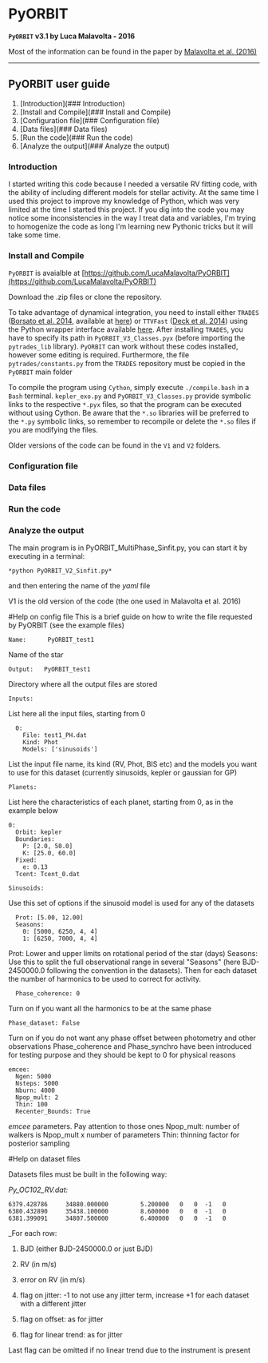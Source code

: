 # PyORBIT

**`PyORBIT` v3.1 by Luca Malavolta - 2016**    

Most of the information can be found in the paper by [Malavolta et al. (2016)][Malavolta2016]

---

## PyORBIT user guide
1. [Introduction](### Introduction)
2. [Install and Compile](### Install and Compile)
3. [Configuration file](### Configuration file)
4. [Data files](### Data files)
5. [Run the code](### Run the code)
6. [Analyze the output](### Analyze the output)

### Introduction

I started writing this code because I needed a versatile RV fitting code, with the ability of including different models for stellar activity. At the same time I used this project to improve my knowledge of Python, which was very limited at the time I started this project. If you dig into the code you may notice some inconsistencies in the way I treat data and variables, I'm trying to homogenize the code as long I'm learning new Pythonic tricks but it will take some time.  

### Install and Compile

 `PyORBIT` is avaialble at [https://github.com/LucaMalavolta/PyORBIT](https://github.com/LucaMalavolta/PyORBIT)

  Download the .zip files or clone the repository.

  To take advantage of dynamical integration, you need to install either `TRADES` ([Borsato et al. 2014][Borsato2014], available at [here](https://github.com/lucaborsato/trades)) or `TTVFast` ([Deck et al. 2014][Deck2014]) using the Python wrapper interface available [here](https://github.com/mindriot101/ttvfast-python).
  After installing `TRADES`, you have to specify its path in `PyORBIT_V3_Classes.pyx` (before importing the `pytrades_lib` library).
  `PyORBIT` can work without these codes installed, however some editing is required. Furthermore, the file `pytrades/constants.py` from the `TRADES` repository must be copied in the `PyORBIT` main folder

  To compile the program using `Cython`, simply execute `./compile.bash` in a `Bash` terminal. `kepler_exo.py` and `PyORBIT_V3_Classes.py` provide symbolic links to the respective `*.pyx` files, so that the program can be executed without using Cython. Be aware that the `*.so` libraries will be preferred to the `*.py` symbolic links, so remember to recompile or delete the `*.so` files if you are modifying the files.

  Older versions of the code can be found in the `V1` and `V2` folders.

### Configuration file

### Data files

### Run the code

### Analyze the output

The main program is in PyORBIT_MultiPhase_Sinfit.py, you can start it by executing in a terminal:

    *python PyORBIT_V2_Sinfit.py*

and then entering the name of the *yaml* file

V1 is the old version of the code (the one used in Malavolta et al. 2016)


#Help on config file
This is a brief guide on how to write the file requested by PyORBIT (see the example files)

    Name:      PyORBIT_test1
Name of the star

    Output:   PyORBIT_test1
Directory where all the output files are stored

    Inputs:  
List here all the input files, starting from 0

      0:
        File: test1_PH.dat
        Kind: Phot
        Models: ['sinusoids']

List the input file name, its kind (RV, Phot, BIS etc) and the models you want to use for this dataset (currently sinusoids, kepler or gaussian for GP)


    Planets:
List here the characteristics of each planet, starting from 0, as in the example below

    0:
      Orbit: kepler
      Boundaries:
        P: [2.0, 50.0]
        K: [25.0, 60.0]
      Fixed:
        e: 0.13
      Tcent: Tcent_0.dat

    Sinusoids:
Use this set of options if the sinusoid model is used for any of the datasets

      Prot: [5.00, 12.00]
      Seasons:
        0: [5000, 6250, 4, 4]
        1: [6250, 7000, 4, 4]

Prot: Lower and upper limits on rotational period of the star (days)
Seasons: Use this to split the full observational range in several "Seasons"
(here BJD-2450000.0 following the convention in the datasets). Then for each dataset the number of harmonics to be used to correct for activity.

      Phase_coherence: 0
Turn on if you want all the harmonics to be at the same phase

    Phase_dataset: False
Turn on if you do not want any phase offset between photometry and other observations
  Phase_coherence and Phase_synchro have been introduced for testing purpose and they should be kept to 0 for physical reasons

    emcee:
      Ngen: 5000
      Nsteps: 5000
      Nburn: 4000
      Npop_mult: 2
      Thin: 100
      Recenter_Bounds: True

*emcee* parameters. Pay attention to those ones
Npop_mult: number of walkers is Npop_mult x number of parameters
Thin: thinning factor for posterior sampling

#Help on dataset files

Datasets files must be built in the following way:

_Py_OC102_RV.dat:_

    6379.428786     34880.000000         5.200000   0   0  -1   0
    6380.432890     35438.100000         8.600000   0   0  -1   0
    6381.399091     34807.500000         6.400000   0   0  -1   0

_For each row:

1. BJD (either BJD-2450000.0 or just BJD)

2. RV (in m/s)

3. error on RV (in m/s)

4. flag on jitter: -1 to not use any jitter term, increase +1 for each dataset with a different jitter

5. flag on offset: as for jitter

6. flag for linear trend: as for jitter

Last flag can be omitted if no linear trend due to the instrument is present


[Malavolta2016]: http://adsabs.harvard.edu/abs/2016A%26A...588A.118M
[Borsato2014]: http://adsabs.harvard.edu/abs/2014A%26A...571A..38B
[Deck2014]: http://adsabs.harvard.edu/abs/2014ApJ...787..132D
